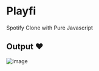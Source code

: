 # Playfi
Spotify Clone with Pure Javascript

## Output ❤️

![image](https://github.com/alitheDev/Playfi/assets/48137657/c755e334-59d0-4b1c-8347-0d9d26c87a64)
